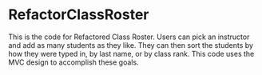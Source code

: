 # RefactorClassRoster
This is the code for Refactored Class Roster. Users can pick an instructor and add as many students as they like. 
They can then sort the students by how they were typed in, by last name, or by class rank.
This code uses the MVC design to accomplish these goals.

